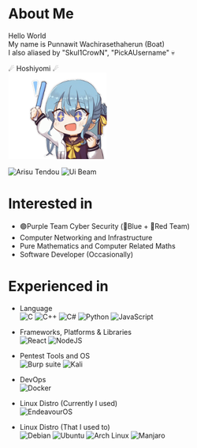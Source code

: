 About Me
=============
Hello World  
My name is Punnawit Wachirasethaherun (Boat)  
I also aliased by "Skul1CrowN", "PickAUsername" 
💀  

☄ Hoshiyomi ☄  
<a href="https://www.youtube.com/channel/UC5CwaMl1eIgY8h02uZw7u8A">
  <img src="suisei_motioning.gif" alt="Hoshimachi Suisei" width="200" height="175">
</a>

<img src="https://media.tenor.com/T8pE5uK3nKAAAAAi/aris-dancing-arisu-blue-archive.gif" alt="Arisu Tendou" width="300" height="250">

<img src="https://media.tenor.com/W6V17K6-RWMAAAAd/shigure-ui-ui-beam.gif" alt="Ui Beam" width="300" height="250">

Interested in
=============
- 🟣Purple Team Cyber Security (🔵Blue + 🔴Red Team)
- Computer Networking and Infrastructure
- Pure Mathematics and Computer Related Maths
- Software Developer (Occasionally)

Experienced in
=============  
- Language  
![C](https://img.shields.io/badge/c-%2300599C.svg?style=for-the-badge&logo=c&logoColor=white)
![C++](https://img.shields.io/badge/c++-%2300599C.svg?style=for-the-badge&logo=c%2B%2B&logoColor=white)
![C#](https://img.shields.io/badge/c%23-%23239120.svg?style=for-the-badge&logo=c-sharp&logoColor=white)
![Python](https://img.shields.io/badge/python-3670A0?style=for-the-badge&logo=python&logoColor=ffdd54)
![JavaScript](https://img.shields.io/badge/javascript-%23323330.svg?style=for-the-badge&logo=javascript&logoColor=%23F7DF1E)

- Frameworks, Platforms & Libraries   
![React](https://img.shields.io/badge/react-%2320232a.svg?style=for-the-badge&logo=react&logoColor=%2361DAFB)
![NodeJS](https://img.shields.io/badge/node.js-6DA55F?style=for-the-badge&logo=node.js&logoColor=white)

- Pentest Tools and OS  
![Burp suite](https://img.shields.io/badge/-Burp%20Suite-orange?style=for-the-badge)
![Kali](https://img.shields.io/badge/Kali-268BEE?style=for-the-badge&logo=kalilinux&logoColor=white)

- DevOps  
![Docker](https://img.shields.io/badge/docker-%230db7ed.svg?style=for-the-badge&logo=docker&logoColor=white)

- Linux Distro (Currently I used)  
![EndeavourOS](https://img.shields.io/badge/EndeavourOS-7f3fbf?style=for-the-badge&logo=linux&logoColor=white)

- Linux Distro (That I used to)  
![Debian](https://img.shields.io/badge/-Debian-%23d70a53?style=for-the-badge&logo=debian&logoColor=white)
![Ubuntu](https://img.shields.io/badge/Ubuntu-E95420?style=for-the-badge&logo=ubuntu&logoColor=white)
![Arch Linux](https://img.shields.io/badge/Arch%20Linux-1793D1?style=for-the-badge&logo=archlinux&logoColor=white)
![Manjaro](https://img.shields.io/badge/-manjaro-%2334BE5B?style=for-the-badge&logo=manjaro&logoColor=white)


